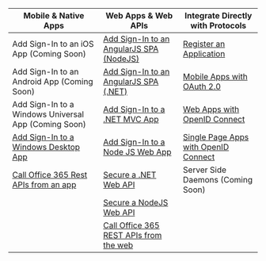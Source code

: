 | Mobile & Native Apps | Web Apps & Web APIs | Integrate Directly with Protocols |
| ----------------------- | ------------------------------- | --------------------- |
| Add Sign-In to an iOS App (Coming Soon) | [Add Sign-In to an AngularJS SPA (NodeJS)](/documentation/articles/active-directory-v2-devquickstarts-angular-node) | [Register an Application](/documentation/articles/active-directory-v2-app-registration) |
| Add Sign-In to an Android App (Coming Soon) | [Add Sign-In to an AngularJS SPA (.NET)](/documentation/articles/active-directory-v2-devquickstarts-angular-dotnet) | [Mobile Apps with OAuth 2.0](/documentation/articles/active-directory-v2-protocols-oauth-code) |
| Add Sign-In to a Windows Universal App (Coming Soon) | [Add Sign-In to a .NET MVC App](/documentation/articles/active-directory-v2-devquickstarts-dotnet-web) | [Web Apps with OpenID Connect](/documentation/articles/active-directory-v2-protocols-oidc) |
| [Add Sign-In to a Windows Desktop App](/documentation/articles/active-directory-v2-devquickstarts-wpf)| [Add Sign-In to a Node JS Web App](/documentation/articles/active-directory-v2-devquickstarts-node-web) | [Single Page Apps with OpenID Connect](/documentation/articles/active-directory-v2-protocols-implicit) 
| [Call Office 365 Rest APIs from an app](https://www.msdn.com/office/office365/howto/authenticate-Office-365-APIs-using-v2) | [Secure a .NET Web API](/documentation/articles/active-directory-v2-devquickstarts-dotnet-api) | Server Side Daemons (Coming Soon) |
|  |  [Secure a NodeJS Web API](/documentation/articles/active-directory-v2-devquickstarts-node-api) |
|  | [Call Office 365 REST APIs from the web](https://www.msdn.com/office/office365/howto/authenticate-Office-365-APIs-using-v2) |
